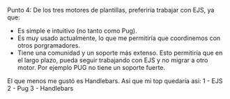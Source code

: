 Punto 4:
De los tres motores de plantillas, preferiría trabajar con EJS, ya que:
- Es simple e intuitivo (no tanto como Pug).
- Es muy usado actualmente, lo que me permitiría que coordinemos con otros porgramadores.
- Tiene una comunidad y un soporte más extenso. Esto permitiría que en el largo plazo, pueda seguir trabajando con EJS y no migrar a otro motor. Por ejemplo PUG no tiene un soporte fuerte.

El que menos me gustó es Handlebars. Asi que mi top quedaría asi:
1 - EJS
2 - Pug
3 - Handlebars